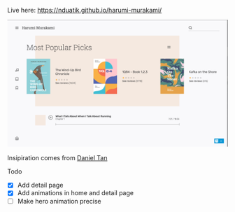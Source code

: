 
Live here: https://nduatik.github.io/harumi-murakami/

![Image](./screenshot.png)

Insipiration comes from [Daniel Tan](https://dribbble.com/shots/9172697-Haruki-Murakami-Book-Author-Website-UI-Concept)


Todo

- [x] Add detail page
- [x] Add animations in home and detail page
- [ ] Make hero animation precise
